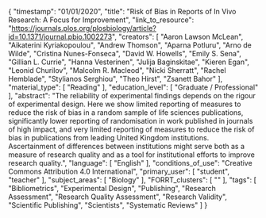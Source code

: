 {
    "timestamp": "01/01/2020",
    "title": "Risk of Bias in Reports of In Vivo Research: A Focus for Improvement",
    "link_to_resource": "https://journals.plos.org/plosbiology/article?id=10.1371/journal.pbio.1002273",
    "creators": [
        "Aaron Lawson McLean",
        "Aikaterini Kyriakopoulou",
        "Andrew Thomson",
        "Aparna Potluru",
        "Arno de Wilde",
        "Cristina Nunes-Fonseca",
        "David W. Howells",
        "Emily S. Sena",
        "Gillian L. Currie",
        "Hanna Vesterinen",
        "Julija Baginskitae",
        "Kieren Egan",
        "Leonid Churilov",
        "Malcolm R. Macleod",
        "Nicki Sherratt",
        "Rachel Hemblade",
        "Stylianos Serghiou",
        "Theo Hirst",
        "Zsanett Bahor"
    ],
    "material_type": [
        "Reading"
    ],
    "education_level": [
        "Graduate / Professional"
    ],
    "abstract": "The reliability of experimental findings depends on the rigour of experimental design. Here we show limited reporting of measures to reduce the risk of bias in a random sample of life sciences publications, significantly lower reporting of randomisation in work published in journals of high impact, and very limited reporting of measures to reduce the risk of bias in publications from leading United Kingdom institutions. Ascertainment of differences between institutions might serve both as a measure of research quality and as a tool for institutional efforts to improve research quality.",
    "language": [
        "English"
    ],
    "conditions_of_use": "Creative Commons Attribution 4.0 International",
    "primary_user": [
        "student",
        "teacher"
    ],
    "subject_areas": [
        "Biology"
    ],
    "FORRT_clusters": [
        ""
    ],
    "tags": [
        "Bibliometrics",
        "Experimental Design",
        "Publishing",
        "Research Assessment",
        "Research Quality Assessment",
        "Research Validity",
        "Scientific Publishing",
        "Scientists",
        "Systematic Reviews"
    ]
}